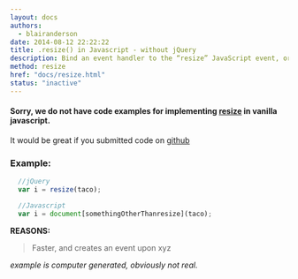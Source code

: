 ```yaml
---
layout: docs
authors:
  - blairanderson
date: 2014-08-12 22:22:22
title: .resize() in Javascript - without jQuery
description: Bind an event handler to the “resize” JavaScript event, or trigger that event on an element.
method: resize
href: "docs/resize.html"
status: "inactive"
---
```


#### Sorry, we do not have code examples for implementing [resize](http://api.jquery.com/resize/) in vanilla javascript.

It would be great if you submitted code on [github](https://github.com/blairanderson/without-jquery/blob/master/docs/resize.md)

### Example:

```javascript
  //jQuery
  var i = resize(taco);

  //Javascript
  var i = document[somethingOtherThanresize](taco);

```

**REASONS:**
> Faster, and creates an event upon xyz

*example is computer generated, obviously not real.*
